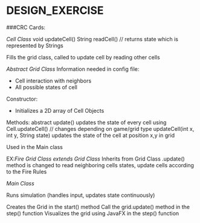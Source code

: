 # DESIGN_EXERCISE

###CRC Cards:

*Cell Class*
void updateCell()
String readCell() // returns state which is represented by Strings

Fills the grid class, called to update cell by reading other cells

*Abstract Grid Class*
Information needed in config file:
- Cell interaction with neighbors
- All possible states of cell

Constructor:
- Initializes a 2D array of Cell Objects

Methods:
abstract update() updates the state of every cell using Cell.updateCell() // changes depending on game/grid type
updateCell(int x, int y, String state) updates the state of the cell at position x,y in grid

Used in the Main class

EX:*Fire Grid Class extends Grid Class*
Inherits from Grid Class
.update() method is changed to read neighboring cells states, update cells according to the Fire Rules

*Main Class*

Runs simulation (handles input, updates state continuously)

Creates the Grid in the start() method
Call the grid.update() method in the step() function
Visualizes the grid using JavaFX in the step() function



